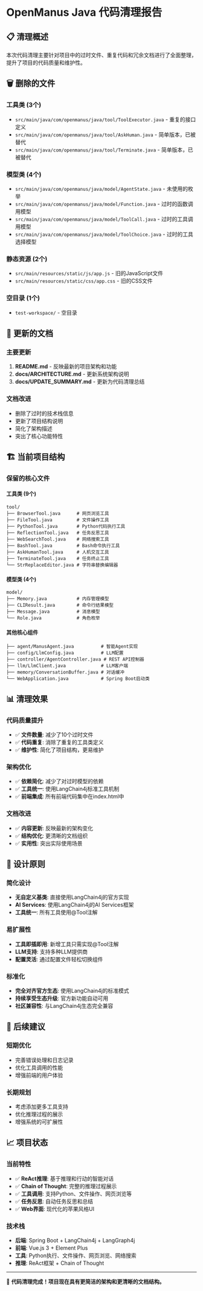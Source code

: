 # OpenManus Java 代码清理报告

## 📋 清理概述

本次代码清理主要针对项目中的过时文件、重复代码和冗余文档进行了全面整理，提升了项目的代码质量和维护性。

## 🗑️ 删除的文件

### 工具类 (3个)
- `src/main/java/com/openmanus/java/tool/ToolExecutor.java` - 重复的接口定义
- `src/main/java/com/openmanus/java/tool/AskHuman.java` - 简单版本，已被替代
- `src/main/java/com/openmanus/java/tool/Terminate.java` - 简单版本，已被替代

### 模型类 (4个)
- `src/main/java/com/openmanus/java/model/AgentState.java` - 未使用的枚举
- `src/main/java/com/openmanus/java/model/Function.java` - 过时的函数调用模型
- `src/main/java/com/openmanus/java/model/ToolCall.java` - 过时的工具调用模型
- `src/main/java/com/openmanus/java/model/ToolChoice.java` - 过时的工具选择模型

### 静态资源 (2个)
- `src/main/resources/static/js/app.js` - 旧的JavaScript文件
- `src/main/resources/static/css/app.css` - 旧的CSS文件

### 空目录 (1个)
- `test-workspace/` - 空目录

## 📝 更新的文档

### 主要更新
1. **README.md** - 反映最新的项目架构和功能
2. **docs/ARCHITECTURE.md** - 更新系统架构说明
3. **docs/UPDATE_SUMMARY.md** - 更新为代码清理总结

### 文档改进
- 删除了过时的技术栈信息
- 更新了项目结构说明
- 简化了架构描述
- 突出了核心功能特性

## 🏗️ 当前项目结构

### 保留的核心文件

#### 工具类 (9个)
```
tool/
├── BrowserTool.java      # 网页浏览工具
├── FileTool.java         # 文件操作工具
├── PythonTool.java       # Python代码执行工具
├── ReflectionTool.java   # 任务反思工具
├── WebSearchTool.java    # 网络搜索工具
├── BashTool.java         # Bash命令执行工具
├── AskHumanTool.java     # 人机交互工具
├── TerminateTool.java    # 任务终止工具
└── StrReplaceEditor.java # 字符串替换编辑器
```

#### 模型类 (4个)
```
model/
├── Memory.java           # 内存管理模型
├── CLIResult.java        # 命令行结果模型
├── Message.java          # 消息模型
└── Role.java             # 角色枚举
```

#### 其他核心组件
```
├── agent/ManusAgent.java          # 智能Agent实现
├── config/LlmConfig.java          # LLM配置
├── controller/AgentController.java # REST API控制器
├── llm/LlmClient.java             # LLM客户端
├── memory/ConversationBuffer.java # 对话缓冲
└── WebApplication.java            # Spring Boot启动类
```

## 📊 清理效果

### 代码质量提升
- ✅ **文件数量**: 减少了10个过时文件
- ✅ **代码重复**: 消除了重复的工具类定义
- ✅ **维护性**: 简化了项目结构，更易维护

### 架构优化
- ✅ **依赖简化**: 减少了对过时模型的依赖
- ✅ **工具统一**: 使用LangChain4j标准工具机制
- ✅ **前端集成**: 所有前端代码集中在index.html中

### 文档改进
- ✅ **内容更新**: 反映最新的架构变化
- ✅ **结构优化**: 更清晰的文档组织
- ✅ **实用性**: 突出实际使用场景

## 🎯 设计原则

### 简化设计
- **无自定义基类**: 直接使用LangChain4j的官方实现
- **AI Services**: 使用LangChain4j的AI Services框架
- **工具统一**: 所有工具使用@Tool注解

### 易扩展性
- **工具即插即用**: 新增工具只需实现@Tool注解
- **LLM支持**: 支持多种LLM提供商
- **配置灵活**: 通过配置文件轻松切换组件

### 标准化
- **完全对齐官方生态**: 使用LangChain4j的标准模式
- **持续享受生态升级**: 官方新功能自动可用
- **社区兼容性**: 与LangChain4j生态完全兼容

## 🚀 后续建议

### 短期优化
- 完善错误处理和日志记录
- 优化工具调用的性能
- 增强前端的用户体验

### 长期规划
- 考虑添加更多工具支持
- 优化推理过程的展示
- 增强系统的可扩展性

## 📈 项目状态

### 当前特性
- ✅ **ReAct推理**: 基于推理和行动的智能对话
- ✅ **Chain of Thought**: 完整的推理过程展示
- ✅ **工具调用**: 支持Python、文件操作、网页浏览等
- ✅ **任务反思**: 自动任务反思和总结
- ✅ **Web界面**: 现代化的苹果风格UI

### 技术栈
- **后端**: Spring Boot + LangChain4j + LangGraph4j
- **前端**: Vue.js 3 + Element Plus
- **工具**: Python执行、文件操作、网页浏览、网络搜索
- **推理**: ReAct框架 + Chain of Thought

---

🎉 **代码清理完成！项目现在具有更简洁的架构和更清晰的文档结构。** 